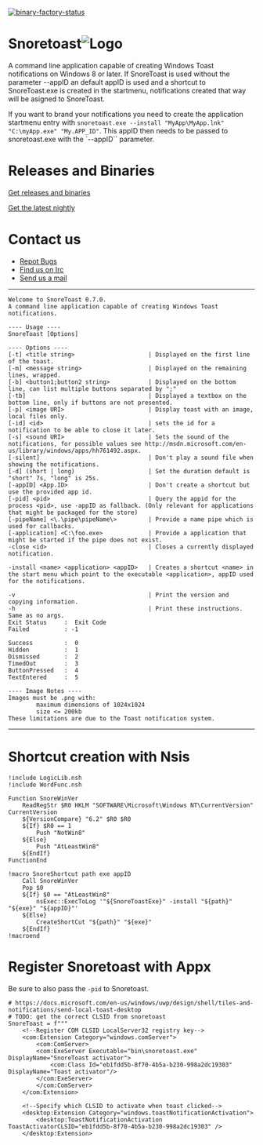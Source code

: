 [![binary-factory-status](https://binary-factory.kde.org/job/SnoreToast_Nightly_win64/badge/icon)](https://binary-factory.kde.org/job/SnoreToast_Nightly_win64)


Snoretoast![Logo](data/96-96-snoretoast.png)
==========
A command line application capable of creating Windows Toast notifications on Windows 8 or later.
If SnoreToast is used without the parameter --appID an default appID is used and a shortcut to SnoreToast.exe is created in the startmenu, notifications created that way will be asigned to SnoreToast.

If you want to brand your notifications you need to create the application startmenu entry with `snoretoast.exe --install "MyApp\MyApp.lnk" "C:\myApp.exe" "My.APP_ID"`.
This appID then needs to be passed to snoretoast.exe with the `--appID`` parameter.

# Releases and Binaries
[Get releases and binaries](https://download.kde.org/stable/snoretoast/)

[Get the latest nightly](https://binary-factory.kde.org/job/SnoreToast_Nightly_win64)

# Contact us
- [Repot Bugs](https://bugs.kde.org/enter_bug.cgi?product=Snoretoast)
- [Find us on Irc](http://webchat.freenode.net/?channels=%23kde-windows)
- [Send us a mail](mailto:kde-windows@kde.org)

----------------------------------------------------------
```
Welcome to SnoreToast 0.7.0.
A command line application capable of creating Windows Toast notifications.

---- Usage ----
SnoreToast [Options]

---- Options ----
[-t] <title string>                     | Displayed on the first line of the toast.
[-m] <message string>                   | Displayed on the remaining lines, wrapped.
[-b] <button1;button2 string>           | Displayed on the bottom line, can list multiple buttons separated by ";"
[-tb]                                   | Displayed a textbox on the bottom line, only if buttons are not presented.
[-p] <image URI>                        | Display toast with an image, local files only.
[-id] <id>                              | sets the id for a notification to be able to close it later.
[-s] <sound URI>                        | Sets the sound of the notifications, for possible values see http://msdn.microsoft.com/en-us/library/windows/apps/hh761492.aspx.
[-silent]                               | Don't play a sound file when showing the notifications.
[-d] (short | long)                     | Set the duration default is "short" 7s, "long" is 25s.
[-appID] <App.ID>                       | Don't create a shortcut but use the provided app id.
[-pid] <pid>                            | Query the appid for the process <pid>, use -appID as fallback. (Only relevant for applications that might be packaged for the store)
[-pipeName] <\.\pipe\pipeName\>         | Provide a name pipe which is used for callbacks.
[-application] <C:\foo.exe>             | Provide a application that might be started if the pipe does not exist.
-close <id>                             | Closes a currently displayed notification.

-install <name> <application> <appID>   | Creates a shortcut <name> in the start menu which point to the executable <application>, appID used for the notifications.

-v                                      | Print the version and copying information.
-h                                      | Print these instructions. Same as no args.
Exit Status     :  Exit Code
Failed          : -1

Success         :  0
Hidden          :  1
Dismissed       :  2
TimedOut        :  3
ButtonPressed   :  4
TextEntered     :  5

---- Image Notes ----
Images must be .png with:
        maximum dimensions of 1024x1024
        size <= 200kb
These limitations are due to the Toast notification system.
```
----------------------------------------------------------

# Shortcut creation with Nsis
```
!include LogicLib.nsh
!include WordFunc.nsh

Function SnoreWinVer
    ReadRegStr $R0 HKLM "SOFTWARE\Microsoft\Windows NT\CurrentVersion" CurrentVersion
    ${VersionCompare} "6.2" $R0 $R0
    ${If} $R0 == 1
        Push "NotWin8"
    ${Else}
        Push "AtLeastWin8"
    ${EndIf}
FunctionEnd

!macro SnoreShortcut path exe appID
    Call SnoreWinVer
    Pop $0
    ${If} $0 == "AtLeastWin8"
        nsExec::ExecToLog '"${SnoreToastExe}" -install "${path}" "${exe}" "${appID}"'
    ${Else}
        CreateShortCut "${path}" "${exe}"
    ${EndIf}
!macroend

```

# Register Snoretoast with Appx
Be sure to also pass the `-pid` to Snoretoast.
```
# https://docs.microsoft.com/en-us/windows/uwp/design/shell/tiles-and-notifications/send-local-toast-desktop
# TODO: get the correct CLSID from snoretoast
SnoreToast = f"""
    <!--Register COM CLSID LocalServer32 registry key-->
    <com:Extension Category="windows.comServer">
        <com:ComServer>
        <com:ExeServer Executable="bin\snoretoast.exe" DisplayName="SnoreToast activator">
            <com:Class Id="eb1fdd5b-8f70-4b5a-b230-998a2dc19303" DisplayName="Toast activator"/>
        </com:ExeServer>
        </com:ComServer>
    </com:Extension>

    <!--Specify which CLSID to activate when toast clicked-->
    <desktop:Extension Category="windows.toastNotificationActivation">
        <desktop:ToastNotificationActivation ToastActivatorCLSID="eb1fdd5b-8f70-4b5a-b230-998a2dc19303" />
    </desktop:Extension>
```
